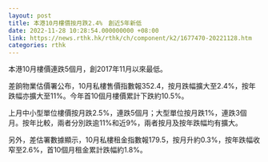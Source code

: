 ```yaml
---
layout: post
title: 本港10月樓價按月跌2.4%　創近5年新低
date: 2022-11-28 10:28:54.000000000 +08:00
link: https://news.rthk.hk/rthk/ch/component/k2/1677470-20221128.htm
categories: rthk
---
```


本港10月樓價連跌5個月，創2017年11月以來最低。

差餉物業估價署公布，10月私樓售價指數報352.4，按月跌幅擴大至2.4%，按年跌幅亦擴大至11%。今年首10個月樓價累計下跌約10.5%。

上月中小型單位樓價按月跌2.5%，連跌5個月；大型單位按月跌1%，連跌3個月。按年比較，兩者分別跌逾11%和近9%，兩者按月及按年跌幅均有擴大。

另外，差估署數據顯示，10月私樓租金指數報179.5，按月升約0.3%，按年跌幅收窄至2.6%，首10個月租金累計跌幅約1.8%。
